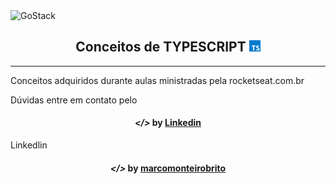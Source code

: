 <img alt="GoStack" src="https://storage.googleapis.com/golden-wind/bootcamp-gostack/header-desafios.png" />

<h2 align="center"> Conceitos de TYPESCRIPT <img src="imagens/ts.png" alt="react" height="18"></h2>

---

Conceitos adquiridos durante aulas ministradas pela rocketseat.com.br

Dúvidas entre em contato pelo <h4 align="center"> <em>&lt;/&gt;</em> by <a href="https://www.linkedin.com/in/marco-antonio-monteiro-de-brito-541ba0144/" target="_blank">Linkedin</a> </h4>Linkedlin  

<h4 align="center"> <em>&lt;/&gt;</em> by <a href="https://github.com/marcomonteirobrito" target="_blank">marcomonteirobrito</a> </h4>